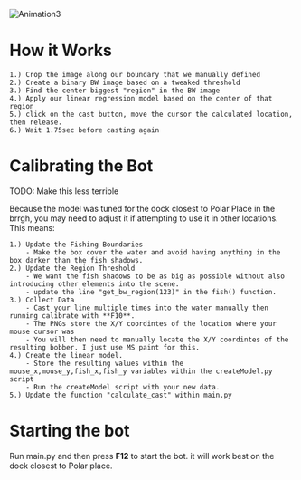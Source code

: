 
![Animation3](https://github.com/Srothency/CorporateClash_FishingBot/assets/27137875/65f4318e-cb5f-4601-b674-a0dfde8f1631)


# How it Works  

    1.) Crop the image along our boundary that we manually defined
    2.) Create a binary BW image based on a tweaked threshold
    3.) Find the center biggest "region" in the BW image
    4.) Apply our linear regression model based on the center of that region
    5.) click on the cast button, move the cursor the calculated location, then release.
    6.) Wait 1.75sec before casting again


# Calibrating the Bot 
TODO: Make this less terrible

  Because the model was tuned for the dock closest to Polar Place in the brrgh, you may need to adjust it if attempting to use it in other locations. This means:
  
    1.) Update the Fishing Boundaries
        - Make the box cover the water and avoid having anything in the box darker than the fish shadows.
    2.) Update the Region Threshold
        - We want the fish shadows to be as big as possible without also introducing other elements into the scene.
        - update the line "get_bw_region(123)" in the fish() function.
    3.) Collect Data
        - Cast your line multiple times into the water manually then running calibrate with **F10**.
        - The PNGs store the X/Y coordintes of the location where your mouse cursor was
        - You will then need to manually locate the X/Y coordintes of the resulting bobber. I just use MS paint for this.
    4.) Create the linear model. 
        - Store the resulting values within the mouse_x,mouse_y,fish_x,fish_y variables within the createModel.py script
        - Run the createModel script with your new data.
    5.) Update the function "calculate_cast" within main.py

# Starting the bot
  Run main.py and then press **F12** to start the bot. it will work best on the dock closest to Polar place.

